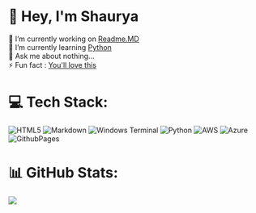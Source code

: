 # 💫 Hey, I'm Shaurya
🔭 I’m currently working on [Readme.MD](https://github.com/shauryaah/shauryaah/blob/main/README.md)<br>
🌱 I’m currently learning [Python](https://www.youtube.com/playlist?list=PLhQjrBD2T3817j24-GogXmWqO5Q5vYy0V)<br>
💬 Ask me about nothing...<br>
⚡ Fun fact : [You'll love this](https://youtu.be/LDU_Txk06tM?t=74)<br>


# 💻 Tech Stack:
![HTML5](https://img.shields.io/badge/html5-%23E34F26.svg?style=for-the-badge&logo=html5&logoColor=white) ![Markdown](https://img.shields.io/badge/markdown-%23000000.svg?style=for-the-badge&logo=markdown&logoColor=white) ![Windows Terminal](https://img.shields.io/badge/Windows%20Terminal-%234D4D4D.svg?style=for-the-badge&logo=windows-terminal&logoColor=white) ![Python](https://img.shields.io/badge/python-3670A0?style=for-the-badge&logo=python&logoColor=ffdd54) ![AWS](https://img.shields.io/badge/AWS-%23FF9900.svg?style=for-the-badge&logo=amazon-aws&logoColor=white) ![Azure](https://img.shields.io/badge/azure-%230072C6.svg?style=for-the-badge&logo=microsoftazure&logoColor=white) ![GithubPages](https://img.shields.io/badge/github%20pages-121013?style=for-the-badge&logo=github&logoColor=white)
# 📊 GitHub Stats:
![](https://github-readme-stats.vercel.app/api?username=shauryaah&theme=dark&hide_border=false&include_all_commits=false&count_private=false)<br/>
